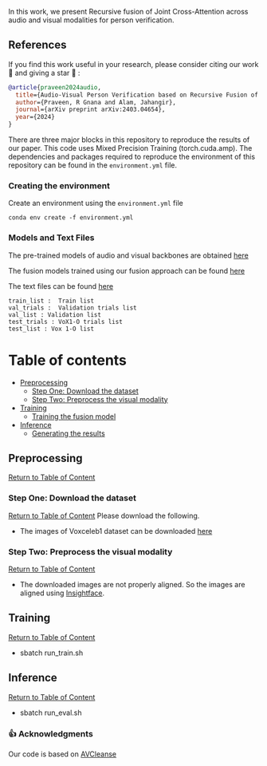 In this work, we present Recursive fusion of Joint Cross-Attention across audio and visual modalities for person verification. 

## References
If you find this work useful in your research, please consider citing our work :pencil: and giving a star :star2: :
```bibtex
@article{praveen2024audio,
  title={Audio-Visual Person Verification based on Recursive Fusion of Joint Cross-Attention},
  author={Praveen, R Gnana and Alam, Jahangir},
  journal={arXiv preprint arXiv:2403.04654},
  year={2024}
}
```

There are three major blocks in this repository to reproduce the results of our paper. This code uses Mixed Precision Training (torch.cuda.amp). The dependencies and packages required to reproduce the environment of this repository can be found in the `environment.yml` file. 

### Creating the environment
Create an environment using the `environment.yml` file

`conda env create -f environment.yml`

### Models and Text Files
The pre-trained models of audio and visual backbones are obtained [here](https://drive.google.com/drive/u/0/folders/1bXyexxgspeOi6gFiP177pM-KhwSeVsTq) 

The fusion models trained using our fusion approach can be found [here](https://drive.google.com/file/d/1lB0YeZSIYKpCs6EZG0hYaaPyl8dtCAAO/view?usp=drive_link)

The text files can be found [here](https://drive.google.com/drive/u/0/folders/1NJicFlj9CeNzxvtrOHRIHy6HnoTszro7)
```
train_list :  Train list
val_trials :  Validation trials list
val_list : Validation list
test_trials : VoX1-O trials list
test_list : Vox 1-O list

```


# Table of contents <a name="Table_of_Content"></a>

+ [Preprocessing](#DP) 
    + [Step One: Download the dataset](#PD)
    + [Step Two: Preprocess the visual modality](#PV) 
+ [Training](#Training) 
    + [Training the fusion model](#TE) 
+ [Inference](#R)
    + [Generating the results](#GR)
 
## Preprocessing <a name="DP"></a>
[Return to Table of Content](#Table_of_Content)

### Step One: Download the dataset <a name="PD"></a>
[Return to Table of Content](#Table_of_Content)
Please download the following.
  + The images of Voxceleb1 dataset can be downloaded [here](https://www.robots.ox.ac.uk/~vgg/research/CMBiometrics/) 

### Step Two: Preprocess the visual modality <a name="PV"></a>
[Return to Table of Content](#Table_of_Content)
  + The downloaded images are not properly aligned. So the images are aligned using [Insightface](https://github.com/TadasBaltrusaitis/OpenFace/releases). 

## Training <a name="TE"></a>
[Return to Table of Content](#Table_of_Content)
  + sbatch run_train.sh 

## Inference <a name="GR"></a>
[Return to Table of Content](#Table_of_Content)
  + sbatch run_eval.sh



### 👍 Acknowledgments
Our code is based on [AVCleanse](https://github.com/TaoRuijie/AVCleanse)
